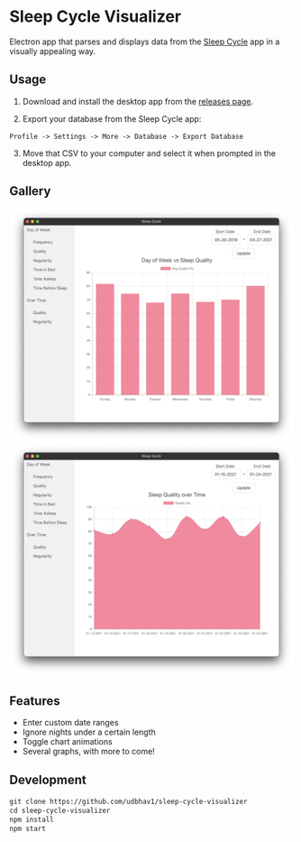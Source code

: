 # Sleep Cycle Visualizer

Electron app that parses and displays data from the [Sleep Cycle](https://www.sleepcycle.com/) app in a visually appealing way.

## Usage

1. Download and install the desktop app from the [releases page](https://github.com/udbhav1/sleep-cycle-visualizer/releases).

2. Export your database from the Sleep Cycle app:
```
Profile -> Settings -> More -> Database -> Export Database
```
3. Move that CSV to your computer and select it when prompted in the desktop app.

## Gallery

![bar-chart](./assets/bar-chart.png)
![line-chart](./assets/line-chart.png)

## Features
- Enter custom date ranges
- Ignore nights under a certain length
- Toggle chart animations
- Several graphs, with more to come!

## Development

```
git clone https://github.com/udbhav1/sleep-cycle-visualizer
cd sleep-cycle-visualizer
npm install
npm start
```
